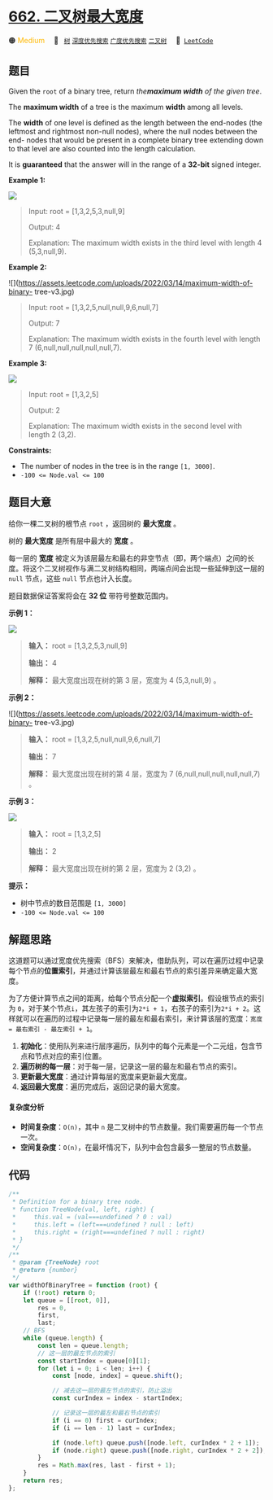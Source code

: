 # [662. 二叉树最大宽度](https://leetcode.com/problems/maximum-width-of-binary-tree)

🟠 <font color=#ffb800>Medium</font>&emsp; 🔖&ensp; [`树`](/leetcode/outline/tag/tree.md) [`深度优先搜索`](/leetcode/outline/tag/depth-first-search.md) [`广度优先搜索`](/leetcode/outline/tag/breadth-first-search.md) [`二叉树`](/leetcode/outline/tag/binary-tree.md)&emsp; 🔗&ensp;[`LeetCode`](https://leetcode.com/problems/maximum-width-of-binary-tree)

## 题目

Given the `root` of a binary tree, return _the**maximum width** of the given
tree_.

The **maximum width** of a tree is the maximum **width** among all levels.

The **width** of one level is defined as the length between the end-nodes (the
leftmost and rightmost non-null nodes), where the null nodes between the end-
nodes that would be present in a complete binary tree extending down to that
level are also counted into the length calculation.

It is **guaranteed** that the answer will in the range of a **32-bit** signed
integer.

**Example 1:**

![](https://assets.leetcode.com/uploads/2021/05/03/width1-tree.jpg)

> Input: root = [1,3,2,5,3,null,9]
>
> Output: 4
>
> Explanation: The maximum width exists in the third level with length 4 (5,3,null,9).

**Example 2:**

![](https://assets.leetcode.com/uploads/2022/03/14/maximum-width-of-binary-
tree-v3.jpg)

> Input: root = [1,3,2,5,null,null,9,6,null,7]
>
> Output: 7
>
> Explanation: The maximum width exists in the fourth level with length 7 (6,null,null,null,null,null,7).

**Example 3:**

![](https://assets.leetcode.com/uploads/2021/05/03/width3-tree.jpg)

> Input: root = [1,3,2,5]
>
> Output: 2
>
> Explanation: The maximum width exists in the second level with length 2 (3,2).

**Constraints:**

- The number of nodes in the tree is in the range `[1, 3000]`.
- `-100 <= Node.val <= 100`

## 题目大意

给你一棵二叉树的根节点 `root` ，返回树的 **最大宽度** 。

树的 **最大宽度** 是所有层中最大的 **宽度** 。

每一层的 **宽度** 被定义为该层最左和最右的非空节点（即，两个端点）之间的长度。将这个二叉树视作与满二叉树结构相同，两端点间会出现一些延伸到这一层的
`null` 节点，这些 `null` 节点也计入长度。

题目数据保证答案将会在 **32 位** 带符号整数范围内。

**示例 1：**

![](https://assets.leetcode.com/uploads/2021/05/03/width1-tree.jpg)

> **输入：** root = [1,3,2,5,3,null,9]
>
> **输出：** 4
>
> **解释：** 最大宽度出现在树的第 3 层，宽度为 4 (5,3,null,9) 。

**示例 2：**

![](https://assets.leetcode.com/uploads/2022/03/14/maximum-width-of-binary-
tree-v3.jpg)

> **输入：** root = [1,3,2,5,null,null,9,6,null,7]
>
> **输出：** 7
>
> **解释：** 最大宽度出现在树的第 4 层，宽度为 7 (6,null,null,null,null,null,7) 。

**示例 3：**

![](https://assets.leetcode.com/uploads/2021/05/03/width3-tree.jpg)

> **输入：** root = [1,3,2,5]
>
> **输出：** 2
>
> **解释：** 最大宽度出现在树的第 2 层，宽度为 2 (3,2) 。

**提示：**

- 树中节点的数目范围是 `[1, 3000]`
- `-100 <= Node.val <= 100`

## 解题思路

这道题可以通过宽度优先搜索（BFS）来解决，借助队列，可以在遍历过程中记录每个节点的**位置索引**，并通过计算该层最左和最右节点的索引差异来确定最大宽度。

为了方便计算节点之间的距离，给每个节点分配一个**虚拟索引**。假设根节点的索引为 `0`，对于某个节点`i`，其左孩子的索引为`2*i + 1`，右孩子的索引为`2*i + 2`。这样就可以在遍历的过程中记录每一层的最左和最右索引，来计算该层的宽度：`宽度 = 最右索引 - 最左索引 + 1`。

1. **初始化**：使用队列来进行层序遍历，队列中的每个元素是一个二元组，包含节点和节点对应的索引位置。
2. **遍历树的每一层**：对于每一层，记录这一层的最左和最右节点的索引。
3. **更新最大宽度**：通过计算每层的宽度来更新最大宽度。
4. **返回最大宽度**：遍历完成后，返回记录的最大宽度。

#### 复杂度分析

- **时间复杂度**：`O(n)`，其中 `n` 是二叉树中的节点数量。我们需要遍历每一个节点一次。
- **空间复杂度**：`O(n)`，在最坏情况下，队列中会包含最多一整层的节点数量。

## 代码

```javascript
/**
 * Definition for a binary tree node.
 * function TreeNode(val, left, right) {
 *     this.val = (val===undefined ? 0 : val)
 *     this.left = (left===undefined ? null : left)
 *     this.right = (right===undefined ? null : right)
 * }
 */
/**
 * @param {TreeNode} root
 * @return {number}
 */
var widthOfBinaryTree = function (root) {
	if (!root) return 0;
	let queue = [[root, 0]],
		res = 0,
		first,
		last;
	// BFS
	while (queue.length) {
		const len = queue.length;
		// 这一层的最左节点的索引
		const startIndex = queue[0][1];
		for (let i = 0; i < len; i++) {
			const [node, index] = queue.shift();

			// 减去这一层的最左节点的索引，防止溢出
			const curIndex = index - startIndex;

			// 记录这一层的最左和最右节点的索引
			if (i == 0) first = curIndex;
			if (i == len - 1) last = curIndex;

			if (node.left) queue.push([node.left, curIndex * 2 + 1]);
			if (node.right) queue.push([node.right, curIndex * 2 + 2]);
		}
		res = Math.max(res, last - first + 1);
	}
	return res;
};
```
